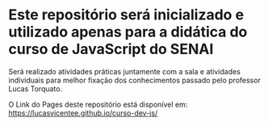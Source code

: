 # Este repositório será inicializado e utilizado apenas para a didática do curso de JavaScript do SENAI
Será realizado atividades práticas juntamente com a sala e atividades individuais para melhor fixação dos conhecimentos passado pelo professor Lucas Torquato.

O Link do Pages deste repositório está disponível em: https://lucasvicentee.github.io/curso-dev-js/
